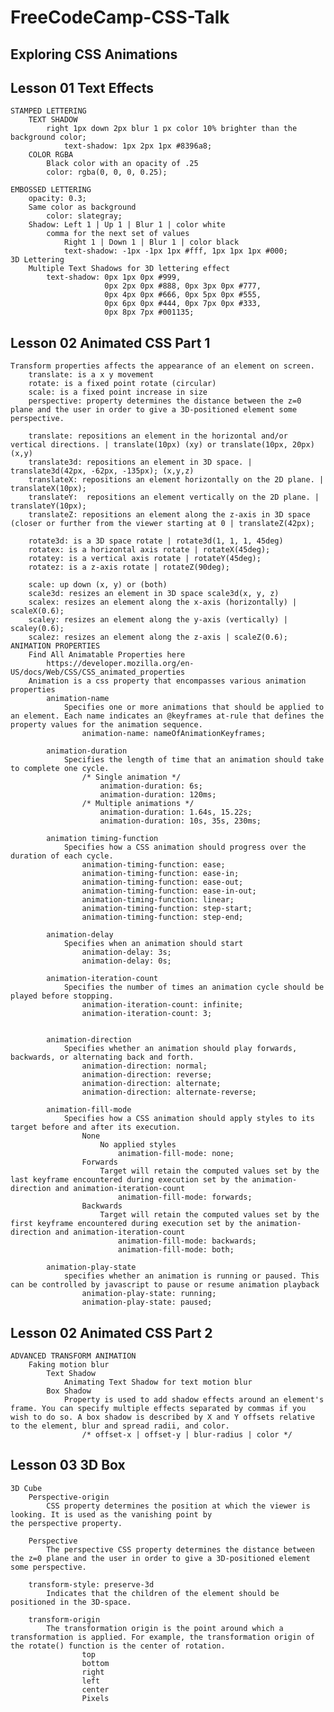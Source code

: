 # FreeCodeCamp-CSS-Talk
## Exploring CSS Animations
## Lesson 01 Text Effects
    STAMPED LETTERING
        TEXT SHADOW
            right 1px down 2px blur 1 px color 10% brighter than the background color;
                text-shadow: 1px 2px 1px #8396a8;
        COLOR RGBA
            Black color with an opacity of .25
            color: rgba(0, 0, 0, 0.25);

    EMBOSSED LETTERING
        opacity: 0.3;
        Same color as background
            color: slategray;
        Shadow: Left 1 | Up 1 | Blur 1 | color white 
            comma for the next set of values
                Right 1 | Down 1 | Blur 1 | color black
                text-shadow: -1px -1px 1px #fff, 1px 1px 1px #000;
    3D Lettering
        Multiple Text Shadows for 3D lettering effect
            text-shadow: 0px 1px 0px #999,
                         0px 2px 0px #888, 0px 3px 0px #777, 
                         0px 4px 0px #666, 0px 5px 0px #555, 
                         0px 6px 0px #444, 0px 7px 0px #333, 
                         0px 8px 7px #001135;


## Lesson 02 Animated CSS Part 1
    Transform properties affects the appearance of an element on screen.
		translate: is a x y movement
		rotate: is a fixed point rotate (circular)
		scale: is a fixed point increase in size
		perspective: property determines the distance between the z=0 plane and the user in order to give a 3D-positioned element some perspective.

		translate: repositions an element in the horizontal and/or vertical directions. | translate(10px) (xy) or translate(10px, 20px) (x,y)
		translate3d: repositions an element in 3D space. | translate3d(42px, -62px, -135px); (x,y,z) 
		translateX: repositions an element horizontally on the 2D plane. | translateX(10px);
		translateY:  repositions an element vertically on the 2D plane. | translateY(10px);
		translateZ: repositions an element along the z-axis in 3D space (closer or further from the viewer starting at 0 | translateZ(42px);

		rotate3d: is a 3D space rotate | rotate3d(1, 1, 1, 45deg)
		rotatex: is a horizontal axis rotate | rotateX(45deg);
		rotatey: is a vertical axis rotate | rotateY(45deg);
		rotatez: is a z-axis rotate | rotateZ(90deg);

		scale: up down (x, y) or (both)
		scale3d: resizes an element in 3D space scale3d(x, y, z)
		scalex: resizes an element along the x-axis (horizontally) | scaleX(0.6);
		scaley: resizes an element along the y-axis (vertically) | scaley(0.6);
		scalez: resizes an element along the z-axis | scaleZ(0.6);
    ANIMATION PROPERTIES
        Find All Animatable Properties here
            https://developer.mozilla.org/en-US/docs/Web/CSS/CSS_animated_properties
        Animation is a css property that encompasses various animation properties
            animation-name
                Specifies one or more animations that should be applied to an element. Each name indicates an @keyframes at-rule that defines the property values for the animation sequence.
                    animation-name: nameOfAnimationKeyframes;

            animation-duration
                Specifies the length of time that an animation should take to complete one cycle.
                    /* Single animation */
                        animation-duration: 6s;
                        animation-duration: 120ms;
                    /* Multiple animations */
                        animation-duration: 1.64s, 15.22s;
                        animation-duration: 10s, 35s, 230ms;

            animation timing-function
                Specifies how a CSS animation should progress over the duration of each cycle.
                    animation-timing-function: ease;
                    animation-timing-function: ease-in;
                    animation-timing-function: ease-out;
                    animation-timing-function: ease-in-out;
                    animation-timing-function: linear;
                    animation-timing-function: step-start;
                    animation-timing-function: step-end;

            animation-delay
                Specifies when an animation should start
                    animation-delay: 3s;
                    animation-delay: 0s;

            animation-iteration-count
                Specifies the number of times an animation cycle should be played before stopping.
                    animation-iteration-count: infinite;
                    animation-iteration-count: 3;

                
            animation-direction
                Specifies whether an animation should play forwards, backwards, or alternating back and forth.
                    animation-direction: normal;
                    animation-direction: reverse;
                    animation-direction: alternate;
                    animation-direction: alternate-reverse;

            animation-fill-mode
                Specifies how a CSS animation should apply styles to its target before and after its execution.
                    None
                        No applied styles
                            animation-fill-mode: none;
                    Forwards
                        Target will retain the computed values set by the last keyframe encountered during execution set by the animation-direction and animation-iteration-count
                            animation-fill-mode: forwards;
                    Backwards
                        Target will retain the computed values set by the first keyframe encountered during execution set by the animation-direction and animation-iteration-count
                            animation-fill-mode: backwards;
                            animation-fill-mode: both;

            animation-play-state
                specifies whether an animation is running or paused. This can be controlled by javascript to pause or resume animation playback
                    animation-play-state: running;
                    animation-play-state: paused;

## Lesson 02 Animated CSS Part 2
    ADVANCED TRANSFORM ANIMATION
        Faking motion blur
            Text Shadow
                Animating Text Shadow for text motion blur
            Box Shadow
                Property is used to add shadow effects around an element's frame. You can specify multiple effects separated by commas if you wish to do so. A box shadow is described by X and Y offsets relative to the element, blur and spread radii, and color.
                    /* offset-x | offset-y | blur-radius | color */

## Lesson 03 3D Box
    3D Cube
        Perspective-origin 
            CSS property determines the position at which the viewer is looking. It is used as the vanishing point by the perspective property.	

        Perspective
            The perspective CSS property determines the distance between the z=0 plane and the user in order to give a 3D-positioned element some perspective.

        transform-style: preserve-3d
            Indicates that the children of the element should be positioned in the 3D-space.

        transform-origin
            The transformation origin is the point around which a transformation is applied. For example, the transformation origin of the rotate() function is the center of rotation. 
                    top
                    bottom
                    right
                    left
                    center
                    Pixels
